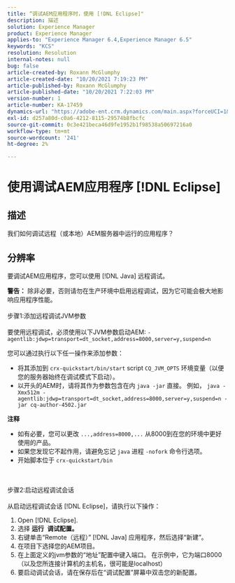 ```yaml
---
title: “调试AEM应用程序时，使用 [!DNL Eclipse]"
description: 描述
solution: Experience Manager
product: Experience Manager
applies-to: "Experience Manager 6.4,Experience Manager 6.5"
keywords: "KCS"
resolution: Resolution
internal-notes: null
bug: false
article-created-by: Roxann McGlumphy
article-created-date: "10/20/2021 7:19:23 PM"
article-published-by: Roxann McGlumphy
article-published-date: "10/20/2021 7:22:03 PM"
version-number: 1
article-number: KA-17459
dynamics-url: "https://adobe-ent.crm.dynamics.com/main.aspx?forceUCI=1&pagetype=entityrecord&etn=knowledgearticle&id=6d81c49c-da31-ec11-b6e5-000d3a5ba97a"
exl-id: d257a80d-c0a6-4212-8115-29574b8fbcfc
source-git-commit: 0c3e421beca46d9fe1952b1f98538a50697216a0
workflow-type: tm+mt
source-wordcount: '241'
ht-degree: 2%

---
```


# 使用调试AEM应用程序 [!DNL Eclipse]

## 描述


我们如何调试远程（或本地）AEM服务器中运行的应用程序？


## 分辨率


要调试AEM应用程序，您可以使用 [!DNL Java] 远程调试。

<b>警告：</b> 除非必要，否则请勿在生产环境中启用远程调试，因为它可能会极大地影响应用程序性能。
<br><br>步骤1:添加远程调试JVM参数<br><br>
要使用远程调试，必须使用以下JVM参数启动AEM:
`-agentlib:jdwp=transport=dt_socket,address=8000,server=y,suspend=n`

您可以通过执行以下任一操作来添加参数：

- 将其添加到 `crx-quickstart/bin/start` script `CQ_JVM_OPTS` 环境变量（以便您的服务器始终在调试模式下启动）。
- 以开头的AEM时，请将其作为参数包含在内 `java -jar` 直接。 例如， `java -Xmx512m -agentlib:jdwp=transport=dt_socket,address=8000,server=y,suspend=n -jar cq-author-4502.jar`


<b>注释</b>

- 如有必要，您可以更改 `...,address=8000,...` 从8000到在您的环境中更好使用的产品。
- 如果您发现它不起作用，请避免忘记 `java` 进程 `-nofork` 命令行选项。
- 开始脚本位于 `crx-quickstart/bin`

<br><br>步骤2:启动远程调试会话<br><br>
从启动远程调试会话 [!DNL Eclipse]，请执行以下操作：

1. Open [!DNL Eclipse].
2. 选择 <b>运行</b>  <b>调试配置。</b>
3. 右键单击“Remote（远程）” [!DNL Java] 应用程序，然后选择“新建”。
4. 在项目下选择您的AEM项目。
5. 在上面定义的jvm参数的“地址”配置中键入端口。 在示例中，它为端口8000（以及您所连接计算机的主机名，很可能是localhost）
6. 要启动调试会话，请在保存后在“调试配置”屏幕中双击您的新配置。
